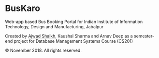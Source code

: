 # BusKaro
Web-app based Bus Booking Portal for Indian Institute of Information Technology, Design and Manufacturing, Jabalpur

Created by [Ajwad Shaikh](../../../), Kaushal Sharma and Arnav Deep as a semester-end project for Database Management Systems Course (CS201) 

© November 2018. All rights reserved.
